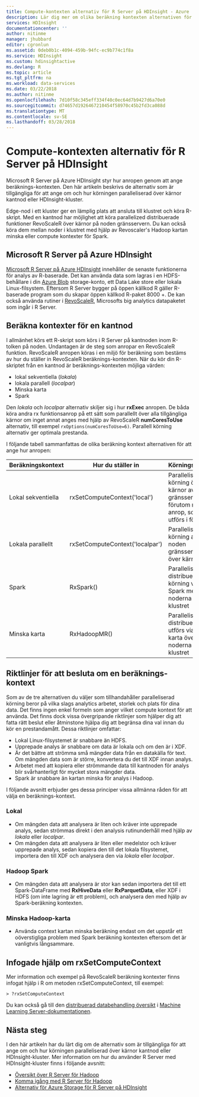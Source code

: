 ```yaml
---
title: Compute-kontexten alternativ för R Server på HDInsight - Azure | Microsoft Docs
description: Lär dig mer om olika beräkning kontexten alternativen för användare med R Server på HDInsight
services: HDInsight
documentationcenter: ''
author: nitinme
manager: jhubbard
editor: cgronlun
ms.assetid: 0deb0b1c-4094-459b-94fc-ec9b774c1f8a
ms.service: HDInsight
ms.custom: hdinsightactive
ms.devlang: R
ms.topic: article
ms.tgt_pltfrm: na
ms.workload: data-services
ms.date: 03/22/2018
ms.author: nitinme
ms.openlocfilehash: 7d10f58c345eff334f40c0ec64d7b9427d6a70e0
ms.sourcegitcommit: d74657d1926467210454f58970c45b2fd3ca088d
ms.translationtype: MT
ms.contentlocale: sv-SE
ms.lasthandoff: 03/28/2018
---
```

# <a name="compute-context-options-for-r-server-on-hdinsight"></a>Compute-kontexten alternativ för R Server på HDInsight

Microsoft R Server på Azure HDInsight styr hur anropen genom att ange beräknings-kontexten. Den här artikeln beskrivs de alternativ som är tillgängliga för att ange om och hur körningen paralleliserad över kärnor kantnod eller HDInsight-kluster.

Edge-nod i ett kluster ger en lämplig plats att ansluta till klustret och köra R-skript. Med en kantnod har möjlighet att köra parallelized distribuerade funktioner RevoScaleR över kärnor på noden gränsservern. Du kan också köra dem mellan noder i klustret med hjälp av Revoscaler's Hadoop kartan minska eller compute kontexter för Spark.

## <a name="microsoft-r-server-on-azure-hdinsight"></a>Microsoft R Server på Azure HDInsight
[Microsoft R Server på Azure HDInsight](r-server-overview.md) innehåller de senaste funktionerna för analys av R-baserade. Det kan använda data som lagras i en HDFS-behållare i din [Azure Blob](../../storage/common/storage-introduction.md "Azure Blob storage") storage-konto, ett Data Lake store eller lokala Linux-filsystem. Eftersom R Server bygger på öppen källkod R gäller R-baserade program som du skapar öppen källkod R-paket 8000 +. De kan också använda rutiner i [RevoScaleR](https://docs.microsoft.com/machine-learning-server/r-reference/revoscaler/revoscaler), Microsofts big analytics datapaketet som ingår i R Server.  

## <a name="compute-contexts-for-an-edge-node"></a>Beräkna kontexter för en kantnod
I allmänhet körs ett R-skript som körs i R Server på kantnoden inom R-tolken på noden. Undantagen är de steg som anropar en RevoScaleR funktion. RevoScaleR anropen köras i en miljö för beräkning som bestäms av hur du ställer in RevoScaleR beräknings-kontexten.  När du kör din R-skriptet från en kantnod är beräknings-kontexten möjliga värden:

- lokal sekventiella (*lokala*)
- lokala parallell (*localpar*)
- Minska karta
- Spark

Den *lokala* och *localpar* alternativ skiljer sig i hur **rxExec** anropen. De båda köra andra rx funktionsanrop på ett sätt som parallellt över alla tillgängliga kärnor om inget annat anges med hjälp av RevoScaleR **numCoresToUse** alternativ, till exempel `rxOptions(numCoresToUse=6)`. Parallell körning alternativ ger optimala prestanda.

I följande tabell sammanfattas de olika beräkning kontext alternativen för att ange hur anropen:

| Beräkningskontext  | Hur du ställer in                      | Körningskontext                        |
| ---------------- | ------------------------------- | ---------------------------------------- |
| Lokal sekventiella | rxSetComputeContext('local')    | Paralleliserad körning över kärnor av noden gränsservern förutom rxExec anrop, som utförs i följd |
| Lokala parallellt   | rxSetComputeContext('localpar') | Paralleliserad körning av noden gränsservern över kärnor |
| Spark            | RxSpark()                       | Paralleliserad distribuerade körning via Spark mellan noderna av HDI-klustret |
| Minska karta       | RxHadoopMR()                    | Paralleliserad distribuerade utförs via minska karta över noderna i HDI-klustret |

## <a name="guidelines-for-deciding-on-a-compute-context"></a>Riktlinjer för att besluta om en beräknings-kontext

Som av de tre alternativen du väljer som tillhandahåller paralleliserad körning beror på vilka slags analytics arbetet, storlek och plats för dina data. Det finns ingen enkel formeln som anger vilket compute kontext för att använda. Det finns dock vissa övergripande riktlinjer som hjälper dig att fatta rätt beslut eller åtminstone hjälpa dig att begränsa dina val innan du kör en prestandamått. Dessa riktlinjer omfattar:

- Lokal Linux-filsystemet är snabbare än HDFS.
- Upprepade analys är snabbare om data är lokala och om den är i XDF.
- Är det bättre att strömma små mängder data från en datakälla för text. Om mängden data som är större, konvertera du det till XDF innan analys.
- Arbetet med att kopiera eller strömmande data till kantnoden för analys blir svårhanterligt för mycket stora mängder data.
- Spark är snabbare än kartan minska för analys i Hadoop.

I följande avsnitt erbjuder ges dessa principer vissa allmänna råden för att välja en beräknings-kontext.

### <a name="local"></a>Lokal
* Om mängden data att analysera är liten och kräver inte upprepade analys, sedan strömmas direkt i den analysis rutinunderhåll med hjälp av *lokala* eller *localpar*.
* Om mängden data att analysera är liten eller medelstor och kräver upprepade analys, sedan kopiera den till det lokala filsystemet, importera den till XDF och analysera den via *lokala* eller *localpar*.

### <a name="hadoop-spark"></a>Hadoop Spark
* Om mängden data att analysera är stor kan sedan importera det till ett Spark-DataFrame med **RxHiveData** eller **RxParquetData**, eller XDF i HDFS (om inte lagring är ett problem), och analysera den med hjälp av Spark-beräkning kontexten.

### <a name="hadoop-map-reduce"></a>Minska Hadoop-karta
* Använda context kartan minska beräkning endast om det uppstår ett oöverstigliga problem med Spark beräkning kontexten eftersom det är vanligtvis långsammare.  

## <a name="inline-help-on-rxsetcomputecontext"></a>Infogade hjälp om rxSetComputeContext
Mer information och exempel på RevoScaleR beräkning kontexter finns infogat hjälp i R om metoden rxSetComputeContext, till exempel:

    > ?rxSetComputeContext

Du kan också gå till den [distribuerad databehandling översikt](https://docs.microsoft.com/machine-learning-server/r/how-to-revoscaler-distributed-computing) i [Machine Learning Server-dokumentationen](https://docs.microsoft.com/machine-learning-server/).

## <a name="next-steps"></a>Nästa steg
I den här artikeln har du lärt dig om de alternativ som är tillgängliga för att ange om och hur körningen paralleliserad över kärnor kantnod eller HDInsight-kluster. Mer information om hur du använder R Server med HDInsight-kluster finns i följande avsnitt:

* [Översikt över R Server för Hadoop](r-server-overview.md)
* [Komma igång med R Server för Hadoop](r-server-get-started.md)
* [Alternativ för Azure Storage för R Server på HDInsight](r-server-storage.md)

